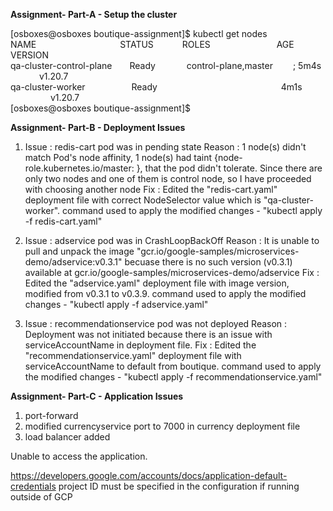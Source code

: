 **Assignment- Part-A - Setup the cluster**

[osboxes@osboxes boutique-assignment]$ kubectl get nodes</br>
NAME &emsp;&emsp;&emsp;&emsp;&emsp;&emsp;&emsp;&emsp;&emsp;                   STATUS&emsp;&emsp;&emsp;  ROLES &emsp;&emsp;&emsp;&emsp;&emsp;&emsp;&emsp;  AGE &emsp;&emsp;&emsp;  VERSION</br>
qa-cluster-control-plane&emsp;&emsp;Ready   &emsp;&emsp;&emsp; control-plane,master  &emsp;&emsp;; 5m4s  &emsp;&emsp;&emsp; v1.20.7</br>
qa-cluster-worker   &emsp;&emsp;&emsp;&emsp;&emsp;Ready &emsp;&emsp;&emsp;   <none>    &emsp;&emsp;&emsp;&emsp;&emsp;&emsp; &emsp;&emsp;&emsp;&emsp;            4m1s &emsp;&emsp;&emsp; &emsp;  v1.20.7</br>
[osboxes@osboxes boutique-assignment]$


**Assignment- Part-B - Deployment Issues**

1. Issue  : redis-cart pod was in pending state
   Reason : 1 node(s) didn't match Pod's node affinity, 1 node(s) had taint {node-role.kubernetes.io/master: }, that the pod didn't tolerate.
            Since there are only two nodes and one of them is control node, so I have proceeded with choosing another node
   Fix    : Edited the "redis-cart.yaml" deployment file with correct NodeSelector value which is "qa-cluster-worker".
            command used to apply the modified changes - "kubectl apply -f redis-cart.yaml"
   
2. Issue  : adservice pod was in CrashLoopBackOff 
   Reason : It is unable to pull and unpack the image "gcr.io/google-samples/microservices-demo/adservice:v0.3.1" becuase there is no such version (v0.3.1)  available at gcr.io/google-samples/microservices-demo/adservice
   Fix    : Edited the "adservice.yaml" deployment file with image version, modified from v0.3.1 to v0.3.9. 
            command used to apply the modified changes - "kubectl apply -f adservice.yaml"
  
3. Issue  : recommendationservice pod was not deployed 
   Reason : Deployment was not initiated because there is an issue with serviceAccountName in deployment file.
   Fix    : Edited the "recommendationservice.yaml" deployment file with serviceAccountName to default from boutique.
            command used to apply the modified changes - "kubectl apply -f recommendationservice.yaml"
		   
**Assignment- Part-C - Application Issues**

1. port-forward
2. modified currencyservice port to 7000 in currency deployment file
3. load balancer added

Unable to access the application.

https://developers.google.com/accounts/docs/application-default-credentials
project ID must be specified in the configuration if running outside of GCP





















